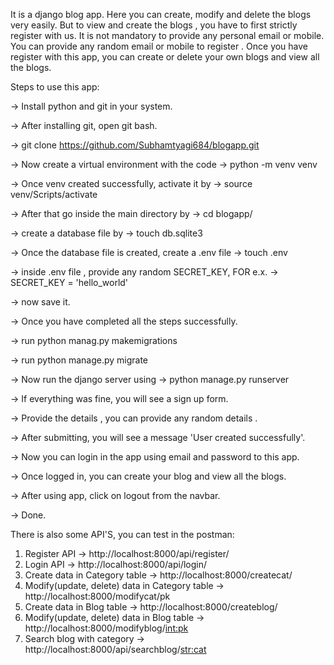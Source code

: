 It is a django blog app. Here you can create, modify and delete the blogs very easily. But to view and create the blogs , you have to first strictly register with us. It is not mandatory to provide any personal email or mobile. You can provide any random email or mobile to register . Once you have register with this app, you can create or delete your own blogs and view all the blogs.

Steps to use this app:

-> Install python and git in your system. 

-> After installing git, open git bash.

-> git clone https://github.com/Subhamtyagi684/blogapp.git

-> Now create a virtual environment with the code ->    python -m venv venv

-> Once venv created successfully, activate it by -> source venv/Scripts/activate

-> After that go inside the main directory by -> cd blogapp/

-> create a database file by -> touch db.sqlite3

-> Once the database file is created, create a .env file -> touch .env

-> inside .env file , provide any random SECRET_KEY, FOR e.x. -> SECRET_KEY = 'hello_world'

-> now save it.

-> Once you have completed all the steps successfully.

-> run python manag.py makemigrations

-> run python manage.py migrate

-> Now run the django server using ->   python manage.py runserver 

-> If everything was fine, you will see a sign up form.

-> Provide the details , you can provide any random details .

-> After submitting, you will see a message 'User created successfully'.

-> Now you can login in the app using email and password to this app.

-> Once logged in, you can create your blog and  view all the blogs.

-> After using app, click on logout from the navbar.

-> Done.

There is also some API'S, you can test in the postman:

1. Register API ->    http://localhost:8000/api/register/
2. Login API ->    http://localhost:8000/api/login/
3. Create data in Category table ->   http://localhost:8000/createcat/
4. Modify(update, delete) data in Category table ->  http://localhost:8000/modifycat/pk
5. Create data in Blog table ->   http://localhost:8000/createblog/
6. Modify(update, delete) data in Blog table ->  http://localhost:8000/modifyblog/<int:pk>
7. Search blog with category ->   http://localhost:8000/api/searchblog/<str:cat>
